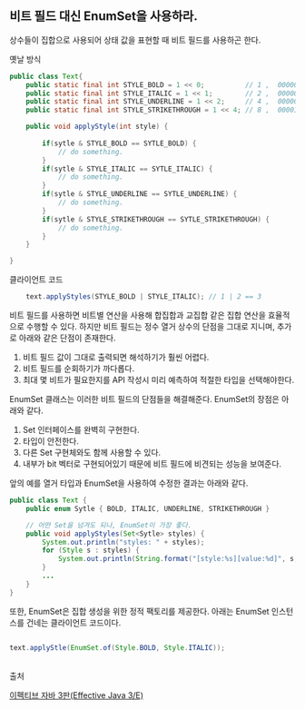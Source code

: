 ## 비트 필드 대신 EnumSet을 사용하라.

상수들이 집합으로 사용되어 상태 값을 표현할 때 비트 필드를 사용하곤 한다.

옛날 방식
```java
public class Text{
    public static final int STYLE_BOLD = 1 << 0;          // 1 ,  00000001 (2)
    public static final int STYLE_ITALIC = 1 << 1;        // 2 ,  00000010 (2)
    public static final int STYLE_UNDERLINE = 1 << 2;     // 4 ,  00000100 (2)
    public static final int STYLE_STRIKETHROUGH = 1 << 4; // 8 ,  00001000 (2)

    public void applyStyle(int style) {
        
        if(sytle & STYLE_BOLD == SYTLE_BOLD) {
            // do something.
        }
        if(sytle & STYLE_ITALIC == SYTLE_ITALIC) {
            // do something.
        }
        if(sytle & STYLE_UNDERLINE == SYTLE_UNDERLINE) {
            // do something.
        }
        if(sytle & STYLE_STRIKETHROUGH == SYTLE_STRIKETHROUGH) {
            // do something.
        }
    }

}
```

클라이언트 코드
```java
    text.applyStyles(STYLE_BOLD | STYLE_ITALIC); // 1 | 2 == 3
```

비트 필드를 사용하면 비트별 연산을 사용해 합집합과 교집합 같은 집합 연산을 효율적으로 수행할 수 있다. 하지만 비트 필드는 정수 열거 상수의 단점을 그대로 지니며, 추가로 아래와 같은 단점이 존재한다.

1. 비트 필드 값이 그대로 출력되면 해석하기가 훨씬 어렵다.
2. 비트 필드를 순회하기가 까다롭다.
3. 최대 몇 비트가 필요한지를 API 작성시 미리 예측하여 적절한 타입을 선택해야한다.

EnumSet 클래스는 이러한 비트 필드의 단점들을 해결해준다.
EnumSet의 장점은 아래와 같다.
1. Set 인터페이스를 완벽히 구현한다.
2. 타입이 안전한다.
3. 다른 Set 구현체와도 함께 사용할 수 있다.
4. 내부가 bit 벡터로 구현되어있기 때문에 비트 필드에 비견되는 성능을 보여준다.

앞의 예를 열거 타입과 EnumSet을 사용하여 수정한 결과는 아래와 같다.

```java
public class Text {
    public enum Sytle { BOLD, ITALIC, UNDERLINE, STRIKETHROUGH }

    // 어떤 Set을 넘겨도 되나, EnumSet이 가장 좋다.
    public void applyStyles(Set<Sytle> styles) {
        System.out.println("styles: " + styles);
        for (Style s : styles) {
            System.out.println(String.format("[style:%s][value:%d]", s, s.getValue()));
        }
        ...
    }
}
```

또한, EnumSet은 집합 생성을 위한 정적 팩토리를 제공한다.
아래는 EnumSet 인스턴스를 건네는 클라이언트 코드이다.
```java

text.applyStle(EnumSet.of(Style.BOLD, Style.ITALIC));

```


</br>
출처

[이펙티브 자바 3판(Effective Java 3/E)](https://blog.insightbook.co.kr/2018/10/24/%EC%9D%B4%ED%8E%99%ED%8B%B0%EB%B8%8C-%EC%9E%90%EB%B0%94-3%ED%8C%90effective-java-3-e/)
